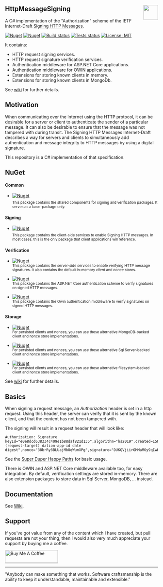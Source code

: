 ## HttpMessageSigning [<img src="https://dalion.eu/dalion128.png" align="right" width="48">](https://www.dalion.eu)

A C# implementation of the "Authorization" scheme of the IETF Internet-Draft [Signing HTTP Messages](https://tools.ietf.org/html/draft-ietf-httpbis-message-signatures-00).

[![Nuget](https://img.shields.io/nuget/v/Dalion.HttpMessageSigning)](https://www.nuget.org/packages/Dalion.HttpMessageSigning/) 
[![Nuget](https://img.shields.io/nuget/dt/Dalion.HttpMessageSigning)](https://www.nuget.org/packages/Dalion.HttpMessageSigning/)
[![Build status](https://ci.appveyor.com/api/projects/status/d8fdl40nfj62ed1v?svg=true)](https://ci.appveyor.com/project/DavidLievrouw/httpmessagesigning) 
[![Tests status](https://img.shields.io/appveyor/tests/DavidLievrouw/httpmessagesigning/master?compact_message)](https://ci.appveyor.com/project/DavidLievrouw/httpmessagesigning)
[![License: MIT](https://img.shields.io/badge/License-MIT-yellow.svg)](https://opensource.org/licenses/MIT) 

It contains:
  - HTTP request signing services.
  - HTTP request signature verification services.
  - Authentication middleware for ASP.NET Core applications.
  - Authentication middleware for OWIN applications.
  - Extensions for storing known clients in memory.
  - Extensions for storing known clients in MongoDb.

See [wiki](https://github.com/DavidLievrouw/HttpMessageSigning/wiki) for further details.

## Motivation
When communicating over the Internet using the HTTP protocol, it can be desirable for a server or client to authenticate the sender of a particular message.  It can also be desirable to ensure that the message was not tampered with during transit. The Signing HTTP Messages Internet-Draft describes a way for servers and clients to simultaneously add authentication and message integrity to HTTP messages by using a digital signature.

This repository is a C# implementation of that specification.

## NuGet

#### Common

- [![Nuget](https://img.shields.io/nuget/v/Dalion.HttpMessageSigning?label=Dalion.HttpMessageSigning)](https://www.nuget.org/packages/Dalion.HttpMessageSigning/)
<br/><sub>This package contains the shared components for signing and verification packages. It serves as a base-package only.</sub>

#### Signing

- [![Nuget](https://img.shields.io/nuget/v/Dalion.HttpMessageSigning?label=Dalion.HttpMessageSigning.Signing)](https://www.nuget.org/packages/Dalion.HttpMessageSigning.Signing/) 
<br/><sub>This package contains the client-side services to enable Signing HTTP messages. In most cases, this is the only package that client applications will reference.</sub>

#### Verification

- [![Nuget](https://img.shields.io/nuget/v/Dalion.HttpMessageSigning?label=Dalion.HttpMessageSigning.Verification)](https://www.nuget.org/packages/Dalion.HttpMessageSigning.Verification/) 
<br/><sub>This package contains the server-side services to enable verifying HTTP message signatures. 
It also contains the default in-memory _client_ and _nonce_ stores.</sub>

- [![Nuget](https://img.shields.io/nuget/v/Dalion.HttpMessageSigning?label=Dalion.HttpMessageSigning.Verification.AspNetCore)](https://www.nuget.org/packages/Dalion.HttpMessageSigning.Verification.AspNetCore/) 
<br/><sub>This package contains the ASP.NET Core authentication scheme to verify signatures on signed HTTP messages.</sub>

- [![Nuget](https://img.shields.io/nuget/v/Dalion.HttpMessageSigning?label=Dalion.HttpMessageSigning.Verification.Owin)](https://www.nuget.org/packages/Dalion.HttpMessageSigning.Verification.Owin/) 
<br/><sub>This package contains the Owin authentication middleware to verify signatures on signed HTTP messages.</sub>

#### Storage

- [![Nuget](https://img.shields.io/nuget/v/Dalion.HttpMessageSigning?label=Dalion.HttpMessageSigning.Verification.MongoDb)](https://www.nuget.org/packages/Dalion.HttpMessageSigning.Verification.MongoDb/) 
<br/><sub>For persisted clients and nonces, you can use these alternative MongoDB-backed client and nonce store implementations.</sub>
  
- [![Nuget](https://img.shields.io/nuget/v/Dalion.HttpMessageSigning?label=Dalion.HttpMessageSigning.Verification.SqlServer)](https://www.nuget.org/packages/Dalion.HttpMessageSigning.Verification.SqlServer/) 
<br/><sub>For persisted clients and nonces, you can use these alternative Sql Server-backed client and nonce store implementations.</sub>

- [![Nuget](https://img.shields.io/nuget/v/Dalion.HttpMessageSigning?label=Dalion.HttpMessageSigning.Verification.FileSystem)](https://www.nuget.org/packages/Dalion.HttpMessageSigning.Verification.FileSystem/) 
<br/><sub>For persisted clients and nonces, you can use these alternative filesystem-backed client and nonce store implementations.</sub>

See [wiki](https://github.com/DavidLievrouw/HttpMessageSigning/wiki) for further details.

## Basics
When signing a request message, an _Authorization_ header is set in a http request. Using this header, the server can verify that it is sent by the known client, and that the content has not been tampered with.

The signing will result in a request header that will look like:

```
Authorization: Signature keyId="e0e8dcd638334c409e1b88daf821d135",algorithm="hs2019",created=1584806516,expires=1584806576,headers="(request-target) dalion-app-id date digest",nonce="38brRy8BLUajMbUqWumXPg",signature="DUKQVjiirGMMaMOy9qIwKMro46R3BlLsvUQkw1/8sKQ="
```

See the [Super Duper Happy Paths](https://github.com/DavidLievrouw/HttpMessageSigning/wiki/Super-duper-happy-paths) for basic usage.

There is OWIN and ASP.NET Core middleware available too, for easy integration.
By default, verification settings are stored in-memory. There are also extension packages to store data in Sql Server, MongoDB, ... instead.

## Documentation

See [Wiki](https://github.com/DavidLievrouw/HttpMessageSigning/wiki).

## Support

If you've got value from any of the content which I have created, but pull requests are not your thing, then I would also very much appreciate your support by buying me a coffee.

<a href="https://www.buymeacoffee.com/DavidLievrouw" target="_blank"><img src="https://www.buymeacoffee.com/assets/img/custom_images/orange_img.png" alt="Buy Me A Coffee" style="height: 41px !important;width: 174px !important;box-shadow: 0px 3px 2px 0px rgba(190, 190, 190, 0.5) !important;-webkit-box-shadow: 0px 3px 2px 0px rgba(190, 190, 190, 0.5) !important;" ></a>

---
"Anybody can make something that works. Software craftsmanship is the ability to keep it understandable, maintainable and extensible."
